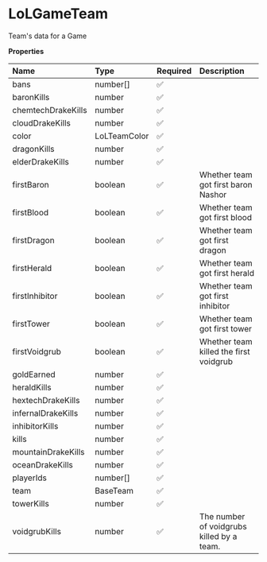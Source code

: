 # LoLGameTeam

Team's data for a Game

**Properties**

| Name               | Type         | Required | Description                               |
| :----------------- | :----------- | :------- | :---------------------------------------- |
| bans               | number[]     | ✅       |                                           |
| baronKills         | number       | ✅       |                                           |
| chemtechDrakeKills | number       | ✅       |                                           |
| cloudDrakeKills    | number       | ✅       |                                           |
| color              | LoLTeamColor | ✅       |                                           |
| dragonKills        | number       | ✅       |                                           |
| elderDrakeKills    | number       | ✅       |                                           |
| firstBaron         | boolean      | ✅       | Whether team got first baron Nashor       |
| firstBlood         | boolean      | ✅       | Whether team got first blood              |
| firstDragon        | boolean      | ✅       | Whether team got first dragon             |
| firstHerald        | boolean      | ✅       | Whether team got first herald             |
| firstInhibitor     | boolean      | ✅       | Whether team got first inhibitor          |
| firstTower         | boolean      | ✅       | Whether team got first tower              |
| firstVoidgrub      | boolean      | ✅       | Whether team killed the first voidgrub    |
| goldEarned         | number       | ✅       |                                           |
| heraldKills        | number       | ✅       |                                           |
| hextechDrakeKills  | number       | ✅       |                                           |
| infernalDrakeKills | number       | ✅       |                                           |
| inhibitorKills     | number       | ✅       |                                           |
| kills              | number       | ✅       |                                           |
| mountainDrakeKills | number       | ✅       |                                           |
| oceanDrakeKills    | number       | ✅       |                                           |
| playerIds          | number[]     | ✅       |                                           |
| team               | BaseTeam     | ✅       |                                           |
| towerKills         | number       | ✅       |                                           |
| voidgrubKills      | number       | ✅       | The number of voidgrubs killed by a team. |
